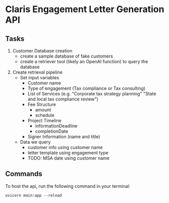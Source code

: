 # Claris Engagement Letter Generation API

## Tasks

1. Customer Database creation
    - create a sample database of fake customers
    - create a retriever tool (likely an OpenAI function) to query the database
2. Create retrieval pipeline
    - Set input variables
        - Customer name
        - Type of engagement (Tax compliance or Tax consulting)
        - List of Services (e.g. "Corporate tax strategy planning" "State and local tax compliance review")
        - Fee Structure
            - amount
            - schedule
        - Project Timeline
            - informationDeadline
            - completionDate
        - Signer Information (name and title)
    - Data we query
        - customer info using customer name
        - letter template using engagement type
        - TODO: MSA date using customer name



## Commands
To host the api, run the following command in your terminal: 
```
uvicorn main:app --reload
```



